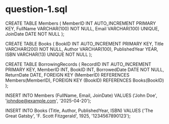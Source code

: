 # question-1.sql
CREATE TABLE Members (
    MemberID INT AUTO_INCREMENT PRIMARY KEY,
    FullName VARCHAR(100) NOT NULL,
    Email VARCHAR(100) UNIQUE,
    JoinDate DATE NOT NULL
);

CREATE TABLE Books (
    BookID INT AUTO_INCREMENT PRIMARY KEY,
    Title VARCHAR(200) NOT NULL,
    Author VARCHAR(100),
    PublishedYear YEAR,
    ISBN VARCHAR(13) UNIQUE NOT NULL
);

CREATE TABLE BorrowingRecords (
    RecordID INT AUTO_INCREMENT PRIMARY KEY,
    MemberID INT,
    BookID INT,
    BorrowedDate DATE NOT NULL,
    ReturnDate DATE,
    FOREIGN KEY (MemberID) REFERENCES Members(MemberID),
    FOREIGN KEY (BookID) REFERENCES Books(BookID)
);

INSERT INTO Members (FullName, Email, JoinDate) VALUES
('John Doe', 'johndoe@example.com', '2025-04-20');

INSERT INTO Books (Title, Author, PublishedYear, ISBN) VALUES
('The Great Gatsby', 'F. Scott Fitzgerald', 1925, '1234567890123');
